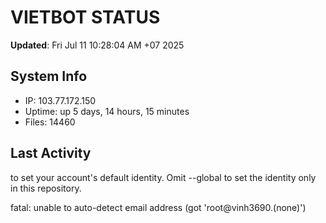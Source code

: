 # VIETBOT STATUS
**Updated**: Fri Jul 11 10:28:04 AM +07 2025

## System Info
- IP: 103.77.172.150
- Uptime: up 5 days, 14 hours, 15 minutes
- Files: 14460

## Last Activity

to set your account's default identity.
Omit --global to set the identity only in this repository.

fatal: unable to auto-detect email address (got 'root@vinh3690.(none)')
